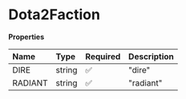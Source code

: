 # Dota2Faction

**Properties**

| Name    | Type   | Required | Description |
| :------ | :----- | :------- | :---------- |
| DIRE    | string | ✅       | "dire"      |
| RADIANT | string | ✅       | "radiant"   |

<!-- This file was generated by liblab | https://liblab.com/ -->

